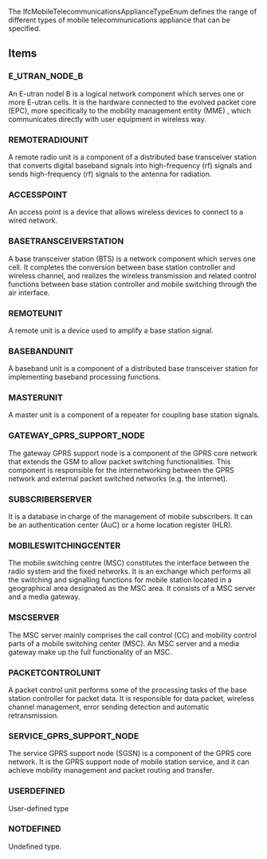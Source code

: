 The IfcMobileTelecommunicationsApplianceTypeEnum defines the range of different types of mobile telecommunications appliance that can be specified.

<!-- end of short definition -->


## Items

### E_UTRAN_NODE_B
An E-utran nodel B is a logical network component which serves one or more E-utran cells. It is the hardware connected to the evolved packet core (EPC), more specifically to the mobility management entity (MME) , which communicates directly with user equipment in wireless way.

### REMOTERADIOUNIT
A remote radio unit is a component of a distributed base transceiver station that converts digital baseband signals into high-frequency (rf) signals and sends high-frequency (rf) signals to the antenna for radiation.

### ACCESSPOINT
An access point is a device that allows wireless devices to connect to a wired network.

### BASETRANSCEIVERSTATION
A base transceiver station (BTS) is a network component which serves one cell. It completes the conversion between base station controller and wireless channel, and realizes the wireless transmission and related control functions between base station controller and mobile switching through the air interface.

### REMOTEUNIT
A remote unit is a device used to amplify a base station signal.

### BASEBANDUNIT
A baseband unit is a component of a distributed base transceiver station for implementing baseband processing functions.

### MASTERUNIT
A master unit is a component of a repeater for coupling base station signals.

### GATEWAY_GPRS_SUPPORT_NODE
The gateway GPRS support node is a component of the GPRS core network that extends the GSM to allow packet switching functionalities. This component is responsible for the internetworking between the GPRS network and external packet switched networks (e.g. the internet).

### SUBSCRIBERSERVER
It is a database in charge of the management of mobile subscribers. It can be an authentication center (AuC) or a home location register (HLR).

### MOBILESWITCHINGCENTER
The mobile switching centre (MSC) constitutes the interface between the radio system and the fixed networks. It is an exchange which performs all the switching and signalling functions for mobile station located in a geographical area designated as the MSC area. It consists of a MSC server and a media gateway.

### MSCSERVER
The MSC server mainly comprises the call control (CC) and mobility control parts of a mobile switching center (MSC). An MSC server and a media gateway make up the full functionality of an MSC.

### PACKETCONTROLUNIT
A packet control unit performs some of the processing tasks of the base station controller for packet data. It is responsible for data packet, wireless channel management, error sending detection and automatic retransmission.

### SERVICE_GPRS_SUPPORT_NODE
The service GPRS support node (SGSN) is a component of the GPRS core network. It is the GPRS support node of mobile station service, and it can achieve mobility management and packet routing and transfer.

### USERDEFINED
User-defined type

### NOTDEFINED
Undefined type.
